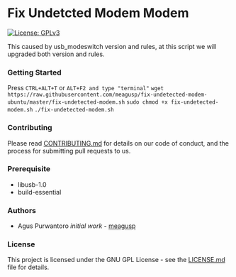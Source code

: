 # Fix Undetcted Modem Modem

[![License: GPLv3](https://img.shields.io/badge/License-GPL%20v3-blue.svg)](https://www.gnu.org/licenses/gpl-3.0)

This caused by usb_modeswitch version and rules, at this script we will upgraded both version and rules.

### Getting Started

Press ``CTRL+ALT+T`` or ``ALT+F2 and type "terminal"``
``wget https://raw.githubusercontent.com/meagusp/fix-undetected-modem-ubuntu/master/fix-undetected-modem.sh``
``sudo chmod +x fix-undetected-modem.sh``
``./fix-undetected-modem.sh``

### Contributing

Please read [CONTRIBUTING.md](CONTRIBUTING.md) for details on our code of conduct, and the process for submitting pull requests to us.

### Prerequisite

* libusb-1.0
* build-essential

### Authors

* Agus Purwantoro *initial work* - [meagusp](https://github.com/meagusp)

### License

This project is licensed under the GNU GPL License - see the [LICENSE.md](LICENSE.md) file for details.
